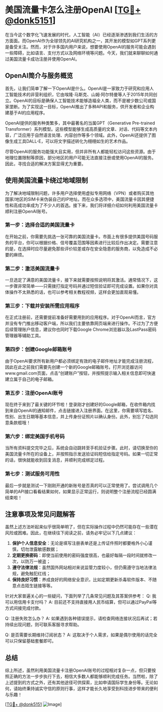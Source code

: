 # 美国流量卡怎么注册OpenAI [[TG💪+ @donk5151](https://t.me/s/donk5151)]

在当今这个数字化飞速发展的时代，人工智能（AI）已经逐渐渗透到我们生活的方方面面。而OpenAI作为全球领先的AI研究机构之一，其开发的模型如GPT系列更是备受关注。然而，对于许多国内用户来说，想要使用OpenAI的服务可能会遇到一些障碍，比如语言、支付方式以及网络环境等问题。今天，我们就来聊聊如何通过美国流量卡成功注册并使用OpenAI。

## OpenAI简介与服务概览

首先，让我们简单了解一下OpenAI是什么。OpenAI是一家致力于研究和应用人工智能技术的非营利组织，它由埃隆·马斯克、山姆·阿尔特曼等人于2015年共同创立。OpenAI的目标是确保人工智能技术能够造福全人类，而不是被少数公司或国家垄断。为了实现这一目标，OpenAI推出了多种API和服务，供开发者和企业构建基于AI的应用程序。

OpenAI提供的服务种类繁多，其中最著名的当属GPT（Generative Pre-trained Transformer）系列模型。这些模型能够生成高质量的文章、对话、代码等文本内容，广泛应用于自然语言处理、内容创作等多个领域。此外，OpenAI还提供了图像生成工具DALL-E，可以将文字描述转化为栩栩如生的艺术作品。

尽管OpenAI的服务功能强大且实用，但并非所有人都能轻松访问这些资源。由于地理位置限制等原因，部分地区的用户可能无法直接注册或使用OpenAI的服务。因此，寻找合适的解决方案显得尤为重要。

## 使用美国流量卡绕过地域限制

为了解决地域限制问题，许多用户选择使用虚拟专用网络（VPN）或者购买其他国家/地区的SIM卡来伪装自己的IP地址。而在众多选项中，美国流量卡因其便捷性和高成功率成为了不少人的首选。接下来，我们将详细介绍如何利用美国流量卡顺利注册OpenAI账号。

### 第一步：选择合适的美国流量卡

在开始之前，你需要先挑选一张可靠的美国流量卡。市面上有很多提供美国号码服务的平台，你可以根据价格、信号覆盖范围等因素进行比较后作出决定。需要注意的是，在选择时应尽量避免那些评价较差或存在安全隐患的服务商，以免造成不必要的麻烦。

### 第二步：激活美国流量卡

一旦选定了满意的美国流量卡，接下来就需要按照说明将其激活。通常情况下，这一步骤非常简单——只需拨打指定号码并通过短信验证即可完成设置。如果你对具体操作不太熟悉的话，也可以参考相关教程视频，这样会更加直观易懂。

### 第三步：下载并安装所需应用程序

在正式注册前，还需要提前准备好需要用到的应用程序。对于OpenAI而言，官方并没有专门推出移动客户端，所以我们主要依靠网页端来进行操作。不过为了方便后续管理账户信息，建议你也同时下载Google Chrome浏览器以及LastPass密码管理器等辅助工具。

### 第四步：创建Google邮箱账号

由于OpenAI要求所有新用户都必须绑定有效的电子邮件地址才能完成注册流程，因此在此之前我们需要先创建一个新的Google邮箱账号。打开浏览器访问www.gmail.com页面，点击“创建账户”按钮，并按照提示输入相关信息即可快速建立属于自己的电子邮箱。

### 第五步：注册OpenAI账号

现在终于来到了最关键的环节啦！登录刚才创建好的Google邮箱，在收件箱内找到来自OpenAI的通知邮件，点击链接进入注册界面。在这里，你需要填写姓名、性别、出生日期等基本信息，并上传身份证照片以确认身份。此外，别忘了勾选同意条款框哦！

### 第六步：绑定美国手机号码

当所有资料提交完毕之后，系统会自动跳转至手机验证步骤。此时，请切换至你的美国流量卡所在的设备上，并按照指示发送验证码短信给指定号码。如果一切正常的话，很快就能收到回复消息，并顺利完成绑定过程。

### 第七步：测试服务可用性

最后一步就是测试一下刚刚开通的新账号是否真的可以正常使用了。尝试调用几个简单的API接口看看结果如何，如果显示正常运行，则说明整个注册流程已经圆满结束啦！

## 注意事项及常见问题解答

虽然上述方法听起来似乎很简单明了，但在实际操作过程中仍然可能存在一些潜在风险或困难。因此，在继续往下阅读之前，请务必牢记以下几点建议：

1. **保护个人信息安全**：无论是填写注册表单还是上传证件照时都要格外小心谨慎，切勿泄露敏感数据；
2. **定期更换密码**：即使当前使用的密码强度很高，也最好每隔一段时间就修改一次，以防万一被盗；
3. **遵守法律法规**：虽然国外网站相对来说监管力度较小，但仍需遵守当地法律法规，避免触犯红线；
4. **保持良好习惯**：养成良好的网络安全意识，比如定期更新杀毒软件版本、不随意点击陌生链接等等。

针对大家普遍关心的一些疑问，下面列举了几条常见问题及其答案供参考：
Q: 我可以用信用卡支付吗？
A: 目前还不支持直接用人民币结算，但可以通过PayPal等方式间接完成付款。

Q: 注册失败怎么办？
A: 如果遇到各种错误提示，请检查网络连接状况后再试；若持续出现问题，则可联系客服寻求帮助。

Q: 是否需要长期维持订阅状态？
A: 这取决于个人需求，如果是偶尔使用的话完全可以只保留基础套餐即可。

## 总结

综上所述，虽然利用美国流量卡注册OpenAI账号的过程相对复杂一点，但只要按照正确的方法一步步执行下去，相信大多数人都能够顺利完成任务。当然啦，除了上述提到的方式之外，还有其他途径可供探索，比如申请国际学生身份等。无论如何，请始终秉持诚实守信的原则行事，这样才能长久地享受到科技进步带来的便利与乐趣！

[[TG💪+ @donk5151](https://t.me/s/donk5151) ![Image](https://i.postimg.cc/rwNCRYN7/Snipaste-2025-04-30-17-27-05.png)]